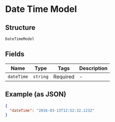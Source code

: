 
# Date Time Model

## Structure

`DateTimeModel`

## Fields

| Name | Type | Tags | Description |
|  --- | --- | --- | --- |
| `dateTime` | `string` | Required | - |

## Example (as JSON)

```json
{
  "dateTime": "2016-03-13T12:52:32.123Z"
}
```

